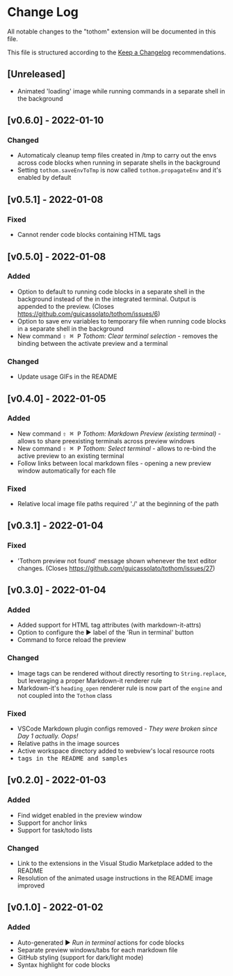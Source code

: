 # Change Log

All notable changes to the "tothom" extension will be documented in this file.

This file is structured according to the [Keep a Changelog](http://keepachangelog.com/) recommendations.

## [Unreleased]

- Animated 'loading' image while running commands in a separate shell in the background

## [v0.6.0] - 2022-01-10

### Changed

- Automaticaly cleanup temp files created in /tmp to carry out the envs across code blocks when running in separate shells in the background
- Setting `tothom.saveEnvToTmp` is now called `tothom.propagateEnv` and it's enabled by default

## [v0.5.1] - 2022-01-08

### Fixed

- Cannot render code blocks containing HTML tags

## [v0.5.0] - 2022-01-08

### Added

- Option to default to running code blocks in a separate shell in the background instead of the in the integrated terminal. Output is appended to the preview. (Closes https://github.com/guicassolato/tothom/issues/6)
- Option to save env variables to temporary file when running code blocks in a separate shell in the background
- New command <kbd>⇧ ⌘ P</kbd> _Tothom: Clear terminal selection_ - removes the binding between the activate preview and a terminal

### Changed

- Update usage GIFs in the README

## [v0.4.0] - 2022-01-05

### Added

- New command <kbd>⇧ ⌘ P</kbd> _Tothom: Markdown Preview (existing terminal)_ - allows to share preexisting terminals across preview windows
- New command <kbd>⇧ ⌘ P</kbd> _Tothom: Select terminal_ - allows to re-bind the active preview to an existing terminal
- Follow links between local markdown files - opening a new preview window automatically for each file

### Fixed

- Relative local image file paths required './' at the beginning of the path

## [v0.3.1] - 2022-01-04

### Fixed

- 'Tothom preview not found' message shown whenever the text editor changes. (Closes https://github.com/guicassolato/tothom/issues/27)

## [v0.3.0] - 2022-01-04

### Added

- Added support for HTML tag attributes (with markdown-it-attrs)
- Option to configure the ▶️ label of the 'Run in terminal' button
- Command to force reload the preview

### Changed

- Image tags can be rendered without directly resorting to `String.replace`, but leveraging a proper Markdown-it renderer rule
- Markdown-it's `heading_open` renderer rule is now part of the `engine` and not coupled into the `Tothom` class

### Fixed

- VSCode Markdown plugin configs removed - _They were broken since Day 1 actually. Oops!_
- Relative paths in the image sources
- Active workspace directory added to webview's local resource roots
- <kbd> tags in the README and samples

## [v0.2.0] - 2022-01-03

### Added

- Find widget enabled in the preview window
- Support for anchor links
- Support for task/todo lists

### Changed

- Link to the extensions in the Visual Studio Marketplace added to the README
- Resolution of the animated usage instructions in the README image improved

## [v0.1.0] - 2022-01-02

### Added

- Auto-generated ▶️ _Run in terminal_ actions for code blocks
- Separate preview windows/tabs for each markdown file
- GitHub styling (support for dark/light mode)
- Syntax highlight for code blocks
